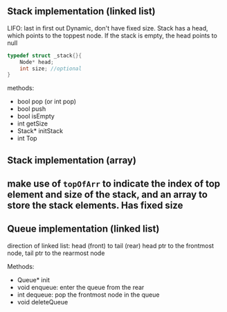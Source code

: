 ## Stack implementation (linked list)
LIFO: last in first out
Dynamic, don't have fixed size.
Stack has a head, which points to the toppest node.
If the stack is empty, the head points to null
````c
typedef struct _stack{}{
	Node* head;
	int size; //optional
}
````

methods:
- bool pop (or int pop)
- bool push
- bool isEmpty
- int getSize
- Stack* initStack
- int Top

## Stack implementation (array)
make use of `topOfArr` to indicate the index of top element and size of the stack, and an array to store the stack elements.
Has fixed size
---
## Queue implementation (linked list)
direction of linked list: head (front) to tail (rear)
head ptr to the frontmost node, tail ptr to the rearmost node

Methods:
- Queue* init
- void enqueue: enter the queue from the rear
- int dequeue: pop the frontmost node in the queue
- void deleteQueue

